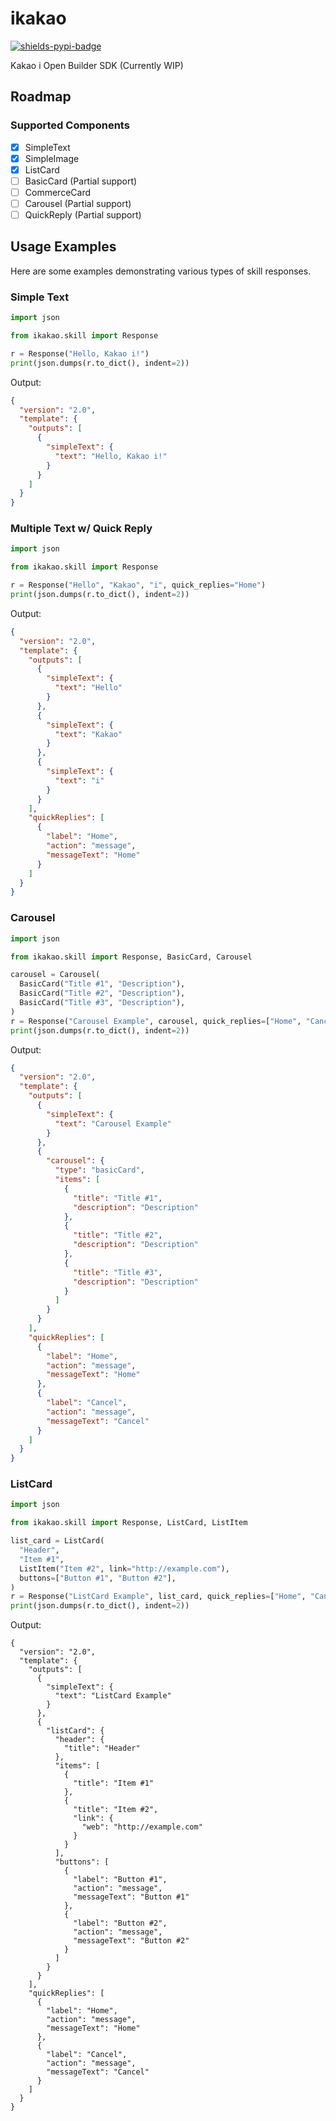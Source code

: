 # ikakao

[![shields-pypi-badge]](https://pypi.org/project/ikakao/)

[shields-pypi-badge]: https://img.shields.io/pypi/v/ikakao?style=flat-square&color=blue

Kakao i Open Builder SDK (Currently WIP)

## Roadmap

### Supported Components

- [x] SimpleText
- [x] SimpleImage
- [x] ListCard
- [ ] BasicCard (Partial support)
- [ ] CommerceCard
- [ ] Carousel (Partial support)
- [ ] QuickReply (Partial support)

## Usage Examples

Here are some examples demonstrating various types of skill responses.

### Simple Text

```python
import json

from ikakao.skill import Response

r = Response("Hello, Kakao i!")
print(json.dumps(r.to_dict(), indent=2))
```

Output:
```json
{
  "version": "2.0",
  "template": {
    "outputs": [
      {
        "simpleText": {
          "text": "Hello, Kakao i!"
        }
      }
    ]
  }
}
```

### Multiple Text w/ Quick Reply

```python
import json

from ikakao.skill import Response

r = Response("Hello", "Kakao", "i", quick_replies="Home")
print(json.dumps(r.to_dict(), indent=2))
```

Output:
```json
{
  "version": "2.0",
  "template": {
    "outputs": [
      {
        "simpleText": {
          "text": "Hello"
        }
      },
      {
        "simpleText": {
          "text": "Kakao"
        }
      },
      {
        "simpleText": {
          "text": "i"
        }
      }
    ],
    "quickReplies": [
      {
        "label": "Home",
        "action": "message",
        "messageText": "Home"
      }
    ]
  }
}
```

### Carousel

```python
import json

from ikakao.skill import Response, BasicCard, Carousel

carousel = Carousel(
  BasicCard("Title #1", "Description"),
  BasicCard("Title #2", "Description"),
  BasicCard("Title #3", "Description"),
)
r = Response("Carousel Example", carousel, quick_replies=["Home", "Cancel"])
print(json.dumps(r.to_dict(), indent=2))
```

Output:
```json
{
  "version": "2.0",
  "template": {
    "outputs": [
      {
        "simpleText": {
          "text": "Carousel Example"
        }
      },
      {
        "carousel": {
          "type": "basicCard",
          "items": [
            {
              "title": "Title #1",
              "description": "Description"
            },
            {
              "title": "Title #2",
              "description": "Description"
            },
            {
              "title": "Title #3",
              "description": "Description"
            }
          ]
        }
      }
    ],
    "quickReplies": [
      {
        "label": "Home",
        "action": "message",
        "messageText": "Home"
      },
      {
        "label": "Cancel",
        "action": "message",
        "messageText": "Cancel"
      }
    ]
  }
}
```

### ListCard

```python
import json

from ikakao.skill import Response, ListCard, ListItem

list_card = ListCard(
  "Header",
  "Item #1",
  ListItem("Item #2", link="http://example.com"),
  buttons=["Button #1", "Button #2"],
)
r = Response("ListCard Example", list_card, quick_replies=["Home", "Cancel"])
print(json.dumps(r.to_dict(), indent=2))
```

Output:
```
{
  "version": "2.0",
  "template": {
    "outputs": [
      {
        "simpleText": {
          "text": "ListCard Example"
        }
      },
      {
        "listCard": {
          "header": {
            "title": "Header"
          },
          "items": [
            {
              "title": "Item #1"
            },
            {
              "title": "Item #2",
              "link": {
                "web": "http://example.com"
              }
            }
          ],
          "buttons": [
            {
              "label": "Button #1",
              "action": "message",
              "messageText": "Button #1"
            },
            {
              "label": "Button #2",
              "action": "message",
              "messageText": "Button #2"
            }
          ]
        }
      }
    ],
    "quickReplies": [
      {
        "label": "Home",
        "action": "message",
        "messageText": "Home"
      },
      {
        "label": "Cancel",
        "action": "message",
        "messageText": "Cancel"
      }
    ]
  }
}
```
